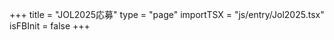 +++
title = "JOL2025応募"
type = "page"
importTSX = "js/entry/Jol2025.tsx"
isFBInit = false
+++

<!-- id が react の div 要素を用意する -->
<div id="react"></div>
